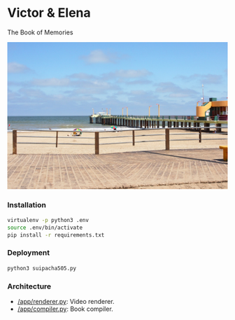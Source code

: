 # Victor & Elena
The Book of Memories

![wallpaper](./muelle.jpeg)

### Installation
```bash
virtualenv -p python3 .env
source .env/bin/activate
pip install -r requirements.txt
```

### Deployment
```bash
python3 suipacha505.py
```

### Architecture

- [/app/renderer.py](./app/renderer.py): Video renderer.
- [/app/compiler.py](./app/compiler.py): Book compiler.
